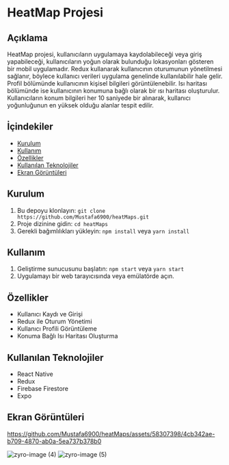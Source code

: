 # HeatMap Projesi

## Açıklama
HeatMap projesi, kullanıcıların uygulamaya kaydolabileceği veya giriş yapabileceği, kullanıcıların yoğun olarak bulunduğu lokasyonları gösteren bir mobil uygulamadır. 
Redux kullanarak kullanıcının oturumunun yönetilmesi sağlanır, böylece kullanıcı verileri uygulama genelinde kullanılabilir hale gelir. 
Profil bölümünde kullanıcının kişisel bilgileri görüntülenebilir. Isı haritası bölümünde ise kullanıcının konumuna bağlı olarak bir ısı haritası oluşturulur. 
Kullanıcıların konum bilgileri her 10 saniyede bir alınarak, kullanıcı yoğunluğunun en yüksek olduğu alanlar tespit edilir.

## İçindekiler
- [Kurulum](#kurulum)
- [Kullanım](#kullanım)
- [Özellikler](#özellikler)
- [Kullanılan Teknolojiler](#kullanılan-teknolojiler)
- [Ekran Görüntüleri](#ekran-görüntüleri)

## Kurulum
1. Bu depoyu klonlayın: `git clone https://github.com/Mustafa6900/heatMaps.git`
2. Proje dizinine gidin: `cd heatMaps`
3. Gerekli bağımlılıkları yükleyin: `npm install` veya `yarn install`

## Kullanım
1. Geliştirme sunucusunu başlatın: `npm start` veya `yarn start`
2. Uygulamayı bir web tarayıcısında veya emülatörde açın.

## Özellikler
- Kullanıcı Kaydı ve Girişi
- Redux ile Oturum Yönetimi
- Kullanıcı Profili Görüntüleme
- Konuma Bağlı Isı Haritası Oluşturma

## Kullanılan Teknolojiler
- React Native
- Redux
- Firebase Firestore
- Expo


## Ekran Görüntüleri

https://github.com/Mustafa6900/heatMaps/assets/58307398/4cb342ae-b709-4870-ab0a-5ea737b378b0


![zyro-image (4)](https://github.com/Mustafa6900/heatMaps/assets/58307398/c6fd9222-fc66-4dd5-83b2-45327131edfd) ![zyro-image (5)](https://github.com/Mustafa6900/heatMaps/assets/58307398/0a66c453-477d-44df-a085-71af481e036b)

